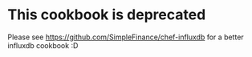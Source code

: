 # This cookbook is deprecated

Please see https://github.com/SimpleFinance/chef-influxdb for a better influxdb cookbook :D
